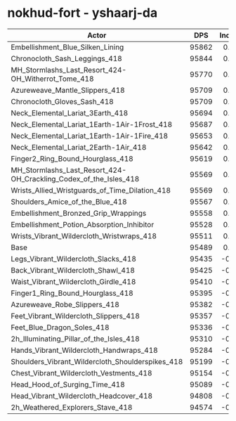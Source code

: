 # nokhud-fort - yshaarj-da
| Actor | DPS | Increase |
|---|:---:|:---:|
|Embellishment_Blue_Silken_Lining|95862|0.39%|
|Chronocloth_Sash_Leggings_418|95844|0.37%|
|MH_Stormlashs_Last_Resort_424-OH_Witherrot_Tome_418|95770|0.29%|
|Azureweave_Mantle_Slippers_418|95709|0.23%|
|Chronocloth_Gloves_Sash_418|95709|0.23%|
|Neck_Elemental_Lariat_3Earth_418|95694|0.21%|
|Neck_Elemental_Lariat_1Earth-1Air-1Frost_418|95687|0.21%|
|Neck_Elemental_Lariat_1Earth-1Air-1Fire_418|95653|0.17%|
|Neck_Elemental_Lariat_2Earth-1Air_418|95642|0.16%|
|Finger2_Ring_Bound_Hourglass_418|95619|0.14%|
|MH_Stormlashs_Last_Resort_424-OH_Crackling_Codex_of_the_Isles_418|95569|0.08%|
|Wrists_Allied_Wristguards_of_Time_Dilation_418|95569|0.08%|
|Shoulders_Amice_of_the_Blue_418|95567|0.08%|
|Embellishment_Bronzed_Grip_Wrappings|95558|0.07%|
|Embellishment_Potion_Absorption_Inhibitor|95528|0.04%|
|Wrists_Vibrant_Wildercloth_Wristwraps_418|95511|0.02%|
|Base|95489|0.00%|
|Legs_Vibrant_Wildercloth_Slacks_418|95435|-0.06%|
|Back_Vibrant_Wildercloth_Shawl_418|95425|-0.07%|
|Waist_Vibrant_Wildercloth_Girdle_418|95410|-0.08%|
|Finger1_Ring_Bound_Hourglass_418|95395|-0.10%|
|Azureweave_Robe_Slippers_418|95382|-0.11%|
|Feet_Vibrant_Wildercloth_Slippers_418|95357|-0.14%|
|Feet_Blue_Dragon_Soles_418|95336|-0.16%|
|2h_Illuminating_Pillar_of_the_Isles_418|95310|-0.19%|
|Hands_Vibrant_Wildercloth_Handwraps_418|95284|-0.21%|
|Shoulders_Vibrant_Wildercloth_Shoulderspikes_418|95199|-0.30%|
|Chest_Vibrant_Wildercloth_Vestments_418|95154|-0.35%|
|Head_Hood_of_Surging_Time_418|95089|-0.42%|
|Head_Vibrant_Wildercloth_Headcover_418|94808|-0.71%|
|2h_Weathered_Explorers_Stave_418|94574|-0.96%|
